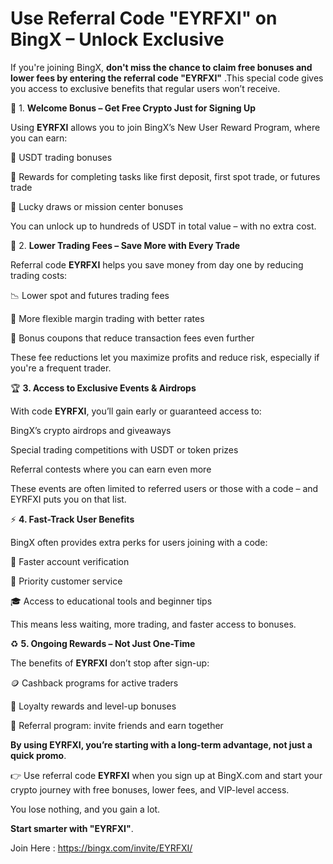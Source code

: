 # Use Referral Code "EYRFXI" on BingX – Unlock Exclusive

If you're joining BingX, **don't miss the chance to claim free bonuses and lower fees by entering the referral code "EYRFXI"** .This special code gives you access to exclusive benefits that regular users won’t receive.

🎁 1. **Welcome Bonus – Get Free Crypto Just for Signing Up**

Using **EYRFXI** allows you to join BingX’s New User Reward Program, where you can earn:

💸 USDT trading bonuses

🎯 Rewards for completing tasks like first deposit, first spot trade, or futures trade

🎁 Lucky draws or mission center bonuses

You can unlock up to hundreds of USDT in total value – with no extra cost.

🔻 2. **Lower Trading Fees – Save More with Every Trade**

Referral code **EYRFXI** helps you save money from day one by reducing trading costs:

📉 Lower spot and futures trading fees

💼 More flexible margin trading with better rates

🧾 Bonus coupons that reduce transaction fees even further

These fee reductions let you maximize profits and reduce risk, especially if you're a frequent trader.

🏆 **3. Access to Exclusive Events & Airdrops**

With code **EYRFXI**, you’ll gain early or guaranteed access to:

BingX’s crypto airdrops and giveaways

Special trading competitions with USDT or token prizes

Referral contests where you can earn even more

These events are often limited to referred users or those with a code – and EYRFXI puts you on that list.

⚡ **4. Fast-Track User Benefits**

BingX often provides extra perks for users joining with a code:

🚀 Faster account verification

💬 Priority customer service

🎓 Access to educational tools and beginner tips

This means less waiting, more trading, and faster access to bonuses.

♻️ **5. Ongoing Rewards – Not Just One-Time**

The benefits of **EYRFXI** don’t stop after sign-up:

🪙 Cashback programs for active traders

🎯 Loyalty rewards and level-up bonuses

📢 Referral program: invite friends and earn together

**By using EYRFXI, you’re starting with a long-term advantage, not just a quick promo**.

👉 Use referral code **EYRFXI** when you sign up at BingX.com and start your crypto journey with free bonuses, lower fees, and VIP-level access.

You lose nothing, and you gain a lot.

**Start smarter with "EYRFXI"**. 

Join Here : https://bingx.com/invite/EYRFXI/
